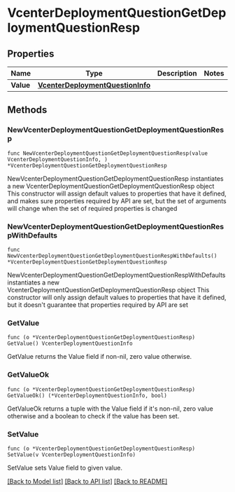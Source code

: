 # VcenterDeploymentQuestionGetDeploymentQuestionResp

## Properties

Name | Type | Description | Notes
------------ | ------------- | ------------- | -------------
**Value** | [**VcenterDeploymentQuestionInfo**](VcenterDeploymentQuestionInfo.md) |  | 

## Methods

### NewVcenterDeploymentQuestionGetDeploymentQuestionResp

`func NewVcenterDeploymentQuestionGetDeploymentQuestionResp(value VcenterDeploymentQuestionInfo, ) *VcenterDeploymentQuestionGetDeploymentQuestionResp`

NewVcenterDeploymentQuestionGetDeploymentQuestionResp instantiates a new VcenterDeploymentQuestionGetDeploymentQuestionResp object
This constructor will assign default values to properties that have it defined,
and makes sure properties required by API are set, but the set of arguments
will change when the set of required properties is changed

### NewVcenterDeploymentQuestionGetDeploymentQuestionRespWithDefaults

`func NewVcenterDeploymentQuestionGetDeploymentQuestionRespWithDefaults() *VcenterDeploymentQuestionGetDeploymentQuestionResp`

NewVcenterDeploymentQuestionGetDeploymentQuestionRespWithDefaults instantiates a new VcenterDeploymentQuestionGetDeploymentQuestionResp object
This constructor will only assign default values to properties that have it defined,
but it doesn't guarantee that properties required by API are set

### GetValue

`func (o *VcenterDeploymentQuestionGetDeploymentQuestionResp) GetValue() VcenterDeploymentQuestionInfo`

GetValue returns the Value field if non-nil, zero value otherwise.

### GetValueOk

`func (o *VcenterDeploymentQuestionGetDeploymentQuestionResp) GetValueOk() (*VcenterDeploymentQuestionInfo, bool)`

GetValueOk returns a tuple with the Value field if it's non-nil, zero value otherwise
and a boolean to check if the value has been set.

### SetValue

`func (o *VcenterDeploymentQuestionGetDeploymentQuestionResp) SetValue(v VcenterDeploymentQuestionInfo)`

SetValue sets Value field to given value.



[[Back to Model list]](../README.md#documentation-for-models) [[Back to API list]](../README.md#documentation-for-api-endpoints) [[Back to README]](../README.md)


